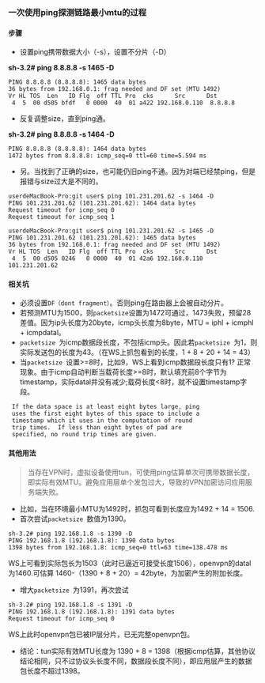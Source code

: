 ### 一次使用ping探测链路最小mtu的过程
#### 步骤
- 设置ping携带数据大小（-s），设置不分片（-D）

**sh-3.2# ping 8.8.8.8 -s 1465 -D**

```
PING 8.8.8.8 (8.8.8.8): 1465 data bytes
36 bytes from 192.168.0.1: frag needed and DF set (MTU 1492)
Vr HL TOS  Len   ID Flg  off TTL Pro  cks      Src      Dst
 4  5  00 d505 bfdf   0 0000  40  01 a422 192.168.0.110  8.8.8.8 
```

- 反复调整size，直到ping通。

**sh-3.2# ping 8.8.8.8 -s 1464 -D**

```
PING 8.8.8.8 (8.8.8.8): 1464 data bytes
1472 bytes from 8.8.8.8: icmp_seq=0 ttl=60 time=5.594 ms
```
- 另。当找到了正确的size，也可能仍旧ping不通。因为对端已经禁ping，但是报错与size过大是不同的。

```
userdeMacBook-Pro:git user$ ping 101.231.201.62 -s 1464 -D
PING 101.231.201.62 (101.231.201.62): 1464 data bytes
Request timeout for icmp_seq 0
Request timeout for icmp_seq 1

userdeMacBook-Pro:git user$ ping 101.231.201.62 -s 1465 -D
PING 101.231.201.62 (101.231.201.62): 1465 data bytes
36 bytes from 192.168.0.1: frag needed and DF set (MTU 1492)
Vr HL TOS  Len   ID Flg  off TTL Pro  cks      Src      Dst
 4  5  00 d505 0246   0 0000  40  01 42a6 192.168.0.110  101.231.201.62

```

#### 相关坑
- 必须设置`DF（dont fragment）`。否则ping在路由器上会被自动分片。
- 若预测MTU为1500，则`packetsize`设置为1472可通过，1473失败，预留28差值。因为ip头长度为20byte，icmp头长度为8byte，MTU = iphl + icmphl + icmpdatal。
- `packetsize `为icmp数据段长度，不包括icmp头。因此若`packetsize `为1，则实际发送包的长度为43。（在WS上抓包看到的长度，1 + 8 + 20 + 14 = 43）
- 当`packetsize `设置>=8时，比如9，WS上看到icmp数据段长度只有1? 正常现象。由于icmp自动判断当载荷长度>=8时，默认填充前8个字节为timestamp，实际datal并没有减少;载荷长度<8时，就不设置timestamp字段。

```
 If the data space is at least eight bytes large, ping
 uses the first eight bytes of this space to include a
 timestamp which it uses in the computation of round
 trip times.  If less than eight bytes of pad are 
 specified, no round trip times are given.

```
#### 其他用法
> 当存在VPN时，虚拟设备使用tun，可使用ping估算单次可携带数据长度，即实际有效MTU。避免应用层单个发包过大，导致的VPN加密访问应用服务端失败。

- 比如，当在环境最小MTU为1492时，抓包可看到长度应为1492 + 14 = 1506.
- 首次尝试`packetsize `数值为1390。

```
sh-3.2# ping 192.168.1.8 -s 1390 -D
PING 192.168.1.8 (192.168.1.8): 1390 data bytes
1398 bytes from 192.168.1.8: icmp_seq=0 ttl=63 time=138.478 ms
```
WS上可看到实际包长为1503（此时已逼近可接受长度1506），openvpn的datal为1460.可估算 1460-（1390 + 8 + 20）= 42byte，为加密产生的附加长度。

- 增大`packetsize `为1391，再次尝试

```
sh-3.2# ping 192.168.1.8 -s 1391 -D
PING 192.168.1.8 (192.168.1.8): 1391 data bytes
Request timeout for icmp_seq 0
```
WS上此时openvpn包已被IP层分片，已无完整openvpn包。

- 结论：tun实际有效MTU长度为 1390 + 8 = 1398（根据icmp估算，其他协议结论相同，只不过协议头长度不同，数据段长度不同），即应用层产生的数据包长度不超过1398。
